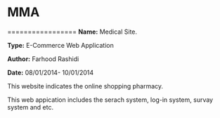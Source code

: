 MMA
===
=================
__Name:__ Medical Site.

__Type:__ E-Commerce Web Application

__Author:__ Farhood Rashidi

__Date:__ 08/01/2014- 10/01/2014

This website indicates the online shopping pharmacy.

This web appication includes the serach system, log-in system, survay system and etc.
